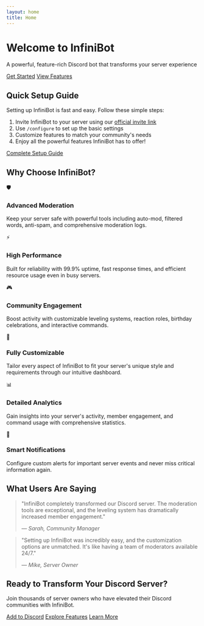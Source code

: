 ```yaml
---
layout: home
title: Home
---
```


<div class="hero animate-fade-in">
  <h1>Welcome to InfiniBot</h1>
  <p>A powerful, feature-rich Discord bot that transforms your server experience</p>
  
  <div class="btn-group">
    <a href="getting-started/Getting-Started" class="btn">Get Started</a>
    <a href="features" class="btn btn-secondary">View Features</a>
  </div>
</div>

<div class="card glow">
  <h2>Quick Setup Guide</h2>
  <p>Setting up InfiniBot is fast and easy. Follow these simple steps:</p>
  <ol>
    <li>Invite InfiniBot to your server using our <a href="#">official invite link</a></li>
    <li>Use <code>/configure</code> to set up the basic settings</li>
    <li>Customize features to match your community's needs</li>
    <li>Enjoy all the powerful features InfiniBot has to offer!</li>
  </ol>
  <a href="getting-started/Getting-Started" class="btn">Complete Setup Guide</a>
</div>

## Why Choose InfiniBot?

<div class="feature-grid">
  <div class="feature-card">
    <div class="feature-icon">🛡️</div>
    <h3>Advanced Moderation</h3>
    <p>Keep your server safe with powerful tools including auto-mod, filtered words, anti-spam, and comprehensive moderation logs.</p>
  </div>
  
  <div class="feature-card">
    <div class="feature-icon">⚡</div>
    <h3>High Performance</h3>
    <p>Built for reliability with 99.9% uptime, fast response times, and efficient resource usage even in busy servers.</p>
  </div>
  
  <div class="feature-card">
    <div class="feature-icon">🎮</div>
    <h3>Community Engagement</h3>
    <p>Boost activity with customizable leveling systems, reaction roles, birthday celebrations, and interactive commands.</p>
  </div>
  
  <div class="feature-card">
    <div class="feature-icon">🔧</div>
    <h3>Fully Customizable</h3>
    <p>Tailor every aspect of InfiniBot to fit your server's unique style and requirements through our intuitive dashboard.</p>
  </div>
  
  <div class="feature-card">
    <div class="feature-icon">📊</div>
    <h3>Detailed Analytics</h3>
    <p>Gain insights into your server's activity, member engagement, and command usage with comprehensive statistics.</p>
  </div>
  
  <div class="feature-card">
    <div class="feature-icon">🔔</div>
    <h3>Smart Notifications</h3>
    <p>Configure custom alerts for important server events and never miss critical information again.</p>
  </div>
</div>

<div class="card">
  <h2>What Users Are Saying</h2>
  
  <blockquote>
    <p>"InfiniBot completely transformed our Discord server. The moderation tools are exceptional, and the leveling system has dramatically increased member engagement."</p>
    <cite>— Sarah, Community Manager</cite>
  </blockquote>
  
  <blockquote>
    <p>"Setting up InfiniBot was incredibly easy, and the customization options are unmatched. It's like having a team of moderators available 24/7."</p>
    <cite>— Mike, Server Owner</cite>
  </blockquote>
</div>

<div class="card">
  <h2>Ready to Transform Your Discord Server?</h2>
  <p>Join thousands of server owners who have elevated their Discord communities with InfiniBot.</p>
  <div class="btn-group">
    <a href="#" class="btn">Add to Discord</a>
    <a href="features" class="btn btn-secondary">Explore Features</a>
    <a href="about" class="btn btn-accent">Learn More</a>
  </div>
</div>
</div>
